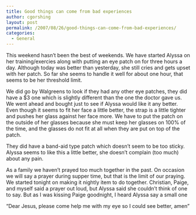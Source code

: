 ```yaml
---
title: Good things can come from bad experiences
author: cgorshing
layout: post
permalink: /2007/08/26/good-things-can-come-from-bad-experiences/
categories:
  - General
---
```

This weekend hasn&#8217;t been the best of weekends. We have started Alyssa on her training/exercies along with putting an eye patch on for three hours a day. Although today was better than yesterday, she still cries and gets upset with her patch. So far she seems to handle it well for about one hour, that seems to be her threshold limit.

We did go by Walgreens to look if they had any other eye patches, they did have a $3 one which is slightly different than the one the doctor gave us. We went ahead and bought just to see if Alyssa would like it any better. Even though it seems to fit her face a little better, the strap is a little tighter and pushes her glass against her face more. We have to put the patch on the outside of her glasses because she must keep her glasses on 100% of the time, and the glasses do not fit at all when they are put on top of the patch.

They did have a band-aid type patch which doesn&#8217;t seem to be too sticky. Alyssa seems to like this a little better, she doesn&#8217;t complain (too much) about any pain.

As a family we haven&#8217;t prayed too much together in the past. On occasion we will say a prayer during supper time, but that is the limit of our praying. We started tonight on making it nightly item to do together. Christian, Paige, and myself said a prayer out loud, but Alyssa said she couldn&#8217;t think of one to say. But as I was kissing Paige goodnight, I heard Alyssa say a small one

&#8220;Dear Jesus, please come help me with my eye so I could see better, amen&#8221;

